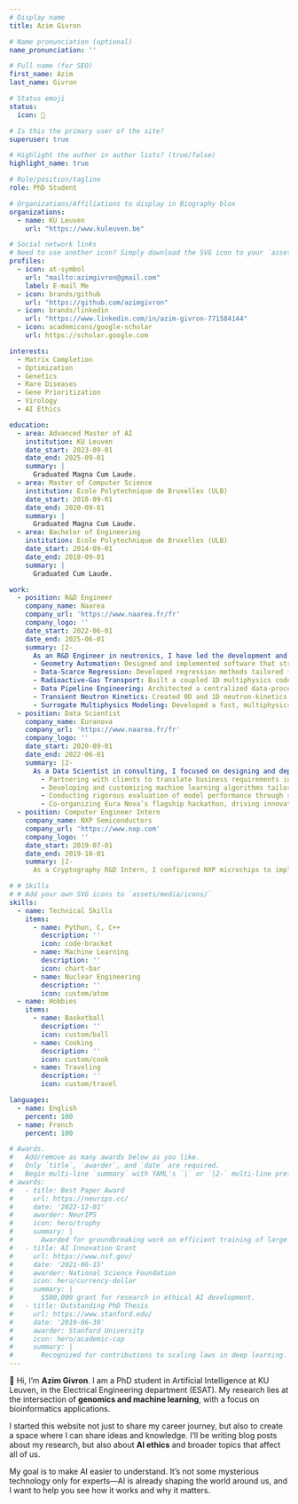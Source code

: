 ```yaml
---
# Display name
title: Azim Givron

# Name pronunciation (optional)
name_pronunciation: ''

# Full name (for SEO)
first_name: Azim
last_name: Givron

# Status emoji
status:
  icon: 🚀

# Is this the primary user of the site?
superuser: true

# Highlight the author in author lists? (true/false)
highlight_name: true

# Role/position/tagline
role: PhD Student

# Organizations/Affiliations to display in Biography blox
organizations:
  - name: KU Leuven
    url: "https://www.kuleuven.be"

# Social network links
# Need to use another icon? Simply download the SVG icon to your `assets/media/icons/` folder.
profiles:
  - icon: at-symbol
    url: "mailto:azimgivron@gmail.com"
    label: E-mail Me
  - icon: brands/github
    url: "https://github.com/azimgivron"
  - icon: brands/linkedin
    url: "https://www.linkedin.com/in/azim-givron-771584144"
  - icon: academicons/google-scholar
    url: https://scholar.google.com

interests:
  - Matrix Completion
  - Optimization
  - Genetics
  - Rare Diseases
  - Gene Prioritization
  - Virology
  - AI Ethics

education:
  - area: Advanced Master of AI
    institution: KU Leuven
    date_start: 2023-09-01
    date_end: 2025-09-01
    summary: |
      Graduated Magna Cum Laude.
  - area: Master of Computer Science
    institution: Ecole Polytechnique de Bruxelles (ULB)
    date_start: 2018-09-01
    date_end: 2020-09-01
    summary: |
      Graduated Magna Cum Laude.
  - area: Bachelor of Engineering
    institution: Ecole Polytechnique de Bruxelles (ULB)
    date_start: 2014-09-01
    date_end: 2018-09-01
    summary: |
      Graduated Cum Laude.

work:
  - position: R&D Engineer
    company_name: Naarea
    company_url: 'https://www.naarea.fr/fr'
    company_logo: ''
    date_start: 2022-06-01
    date_end: 2025-06-01
    summary: |2-
      As an R&D Engineer in neutronics, I have led the development and integration of advanced computational tools and surrogate models to accelerate reactor design and analysis. My key contributions include:
      - Geometry Automation: Designed and implemented software that streamlines the creation of complex reactor geometries (Computer Aided Design and Constructive Solid Geometry), reducing setup time and error rates.
      - Data-Scarce Regression: Developed regression methods tailored for very small datasets (3 to 6 points), incorporating prior curve knowledge and rigorous uncertainty quantification.
      - Radioactive-Gas Transport: Built a coupled 1D multiphysics code to model the transport of radioactive gases.
      - Data Pipeline Engineering: Architected a centralized data-processing pipeline to facilitate seamless sharing, storage and retrieval of experimental and simulation results.
      - Transient Neutron Kinetics: Created 0D and 1D neutron-kinetics solvers—based on point-kinetics and transient fission-matrix techniques—for rapid reactivity-insertion studies in molten-salt reactors.
      - Surrogate Multiphysics Modeling: Developed a fast, multiphysics surrogate (neutronics, thermomechanics, thermohydraulics) framework to enable rapid prototyping and optimization of novel reactor concepts.
  - position: Data Scientist
    company_name: Euranova
    company_url: 'https://www.naarea.fr/fr'
    company_logo: ''
    date_start: 2020-09-01
    date_end: 2022-06-01
    summary: |2-
      As a Data Scientist in consulting, I focused on designing and deploying machine learning solutions, primarily for marketing applications. Key contributions included:
        - Partnering with clients to translate business requirements into actionable roadmaps with clear KPIs to track progress and impact.  
        - Developing and customizing machine learning algorithms tailored to client-specific needs.  
        - Conducting rigorous evaluation of model performance through systematic testing and fine-tuning to ensure robust and reliable outcomes.  
        - Co-organizing Eura Nova’s flagship hackathon, driving innovation, collaboration, and knowledge exchange among colleagues and industry professionals.  
  - position: Computer Engineer Intern
    company_name: NXP Semiconductors
    company_url: 'https://www.nxp.com'
    company_logo: ''
    date_start: 2019-07-01
    date_end: 2019-10-01
    summary: |2-
      As a Cryptography R&D Intern, I configured NXP microchips to implement controlled cyber-attacks and analyze the resulting sensor behavior. The collected data was then leveraged to train machine learning algorithms capable of recognizing and classifying such attacks.  

# # Skills
# # Add your own SVG icons to `assets/media/icons/`
skills:
  - name: Technical Skills
    items:
      - name: Python, C, C++
        description: ''
        icon: code-bracket
      - name: Machine Learning
        description: ''
        icon: chart-bar
      - name: Nuclear Engineering
        description: ''
        icon: custom/atom
  - name: Hobbies
    items:
      - name: Basketball
        description: ''
        icon: custom/ball
      - name: Cooking
        description: ''
        icon: custom/cook
      - name: Traveling
        description: ''
        icon: custom/travel

languages:
  - name: English
    percent: 100
  - name: French
    percent: 100

# Awards.
#   Add/remove as many awards below as you like.
#   Only `title`, `awarder`, and `date` are required.
#   Begin multi-line `summary` with YAML's `|` or `|2-` multi-line prefix and indent 2 spaces below.
# awards:
#   - title: Best Paper Award
#     url: https://neurips.cc/
#     date: '2022-12-01'
#     awarder: NeurIPS
#     icon: hero/trophy
#     summary: |
#       Awarded for groundbreaking work on efficient training of large models.
#   - title: AI Innovation Grant
#     url: https://www.nsf.gov/
#     date: '2021-06-15'
#     awarder: National Science Foundation
#     icon: hero/currency-dollar
#     summary: |
#       $500,000 grant for research in ethical AI development.
#   - title: Outstanding PhD Thesis
#     url: https://www.stanford.edu/
#     date: '2019-06-30'
#     awarder: Stanford University
#     icon: hero/academic-cap
#     summary: |
#       Recognized for contributions to scaling laws in deep learning.
---
```



👋 Hi, I’m **Azim Givron**. I am a PhD student in Artificial Intelligence at KU Leuven, in the Electrical Engineering department (ESAT). My research lies at the intersection of **genomics and machine learning**, with a focus on bioinformatics applications.

I started this website not just to share my career journey, but also to create a space where I can share ideas and knowledge. I’ll be writing blog posts about my research, but also about **AI ethics** and broader topics that affect all of us.

My goal is to make AI easier to understand. It’s not some mysterious technology only for experts—AI is already shaping the world around us, and I want to help you see how it works and why it matters.
